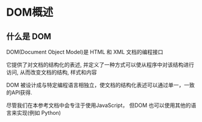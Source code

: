 
# DOM概述

## 什么是 DOM

DOM(Document Object Model)是 HTML 和 XML 文档的编程接口

它提供了对文档的结构化的表述, 并定义了一种方式可以使从程序中对该结构进行访问, 从而改变文档的结构, 样式和内容

DOM 被设计成与特定编程语言相独立，使文档的结构化表述可以通过单一，一致的API获得.

尽管我们在本参考文档中会专注于使用JavaScript， 但DOM 也可以使用其他的语言来实现(例如 Python)




